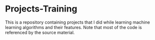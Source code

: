 # Projects-Training

This is a repository containing projects that I did while learning machine learning algorithms and their features. Note that most of the code is referenced by the source material.
